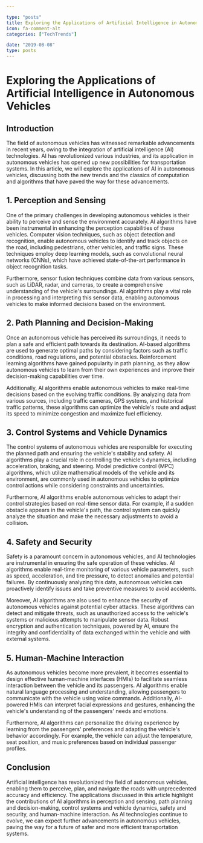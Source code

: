 ```yaml
---

type: "posts"
title: Exploring the Applications of Artificial Intelligence in Autonomous Vehicles
icon: fa-comment-alt
categories: ["TechTrends"]

date: "2019-08-08"
type: posts
---
```





# Exploring the Applications of Artificial Intelligence in Autonomous Vehicles

## Introduction
The field of autonomous vehicles has witnessed remarkable advancements in recent years, owing to the integration of artificial intelligence (AI) technologies. AI has revolutionized various industries, and its application in autonomous vehicles has opened up new possibilities for transportation systems. In this article, we will explore the applications of AI in autonomous vehicles, discussing both the new trends and the classics of computation and algorithms that have paved the way for these advancements.

## 1. Perception and Sensing
One of the primary challenges in developing autonomous vehicles is their ability to perceive and sense the environment accurately. AI algorithms have been instrumental in enhancing the perception capabilities of these vehicles. Computer vision techniques, such as object detection and recognition, enable autonomous vehicles to identify and track objects on the road, including pedestrians, other vehicles, and traffic signs. These techniques employ deep learning models, such as convolutional neural networks (CNNs), which have achieved state-of-the-art performance in object recognition tasks.

Furthermore, sensor fusion techniques combine data from various sensors, such as LiDAR, radar, and cameras, to create a comprehensive understanding of the vehicle's surroundings. AI algorithms play a vital role in processing and interpreting this sensor data, enabling autonomous vehicles to make informed decisions based on the environment.

## 2. Path Planning and Decision-Making
Once an autonomous vehicle has perceived its surroundings, it needs to plan a safe and efficient path towards its destination. AI-based algorithms are used to generate optimal paths by considering factors such as traffic conditions, road regulations, and potential obstacles. Reinforcement learning algorithms have gained popularity in path planning, as they allow autonomous vehicles to learn from their own experiences and improve their decision-making capabilities over time.

Additionally, AI algorithms enable autonomous vehicles to make real-time decisions based on the evolving traffic conditions. By analyzing data from various sources, including traffic cameras, GPS systems, and historical traffic patterns, these algorithms can optimize the vehicle's route and adjust its speed to minimize congestion and maximize fuel efficiency.

## 3. Control Systems and Vehicle Dynamics
The control systems of autonomous vehicles are responsible for executing the planned path and ensuring the vehicle's stability and safety. AI algorithms play a crucial role in controlling the vehicle's dynamics, including acceleration, braking, and steering. Model predictive control (MPC) algorithms, which utilize mathematical models of the vehicle and its environment, are commonly used in autonomous vehicles to optimize control actions while considering constraints and uncertainties.

Furthermore, AI algorithms enable autonomous vehicles to adapt their control strategies based on real-time sensor data. For example, if a sudden obstacle appears in the vehicle's path, the control system can quickly analyze the situation and make the necessary adjustments to avoid a collision.

## 4. Safety and Security
Safety is a paramount concern in autonomous vehicles, and AI technologies are instrumental in ensuring the safe operation of these vehicles. AI algorithms enable real-time monitoring of various vehicle parameters, such as speed, acceleration, and tire pressure, to detect anomalies and potential failures. By continuously analyzing this data, autonomous vehicles can proactively identify issues and take preventive measures to avoid accidents.

Moreover, AI algorithms are also used to enhance the security of autonomous vehicles against potential cyber attacks. These algorithms can detect and mitigate threats, such as unauthorized access to the vehicle's systems or malicious attempts to manipulate sensor data. Robust encryption and authentication techniques, powered by AI, ensure the integrity and confidentiality of data exchanged within the vehicle and with external systems.

## 5. Human-Machine Interaction
As autonomous vehicles become more prevalent, it becomes essential to design effective human-machine interfaces (HMIs) to facilitate seamless interaction between the vehicle and its passengers. AI algorithms enable natural language processing and understanding, allowing passengers to communicate with the vehicle using voice commands. Additionally, AI-powered HMIs can interpret facial expressions and gestures, enhancing the vehicle's understanding of the passengers' needs and emotions.

Furthermore, AI algorithms can personalize the driving experience by learning from the passengers' preferences and adapting the vehicle's behavior accordingly. For example, the vehicle can adjust the temperature, seat position, and music preferences based on individual passenger profiles.

## Conclusion
Artificial intelligence has revolutionized the field of autonomous vehicles, enabling them to perceive, plan, and navigate the roads with unprecedented accuracy and efficiency. The applications discussed in this article highlight the contributions of AI algorithms in perception and sensing, path planning and decision-making, control systems and vehicle dynamics, safety and security, and human-machine interaction. As AI technologies continue to evolve, we can expect further advancements in autonomous vehicles, paving the way for a future of safer and more efficient transportation systems.